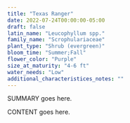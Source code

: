 ```yaml
---
title: "Texas Ranger"
date: 2022-07-24T00:00:00-05:00
draft: false
latin_name: "Leucophyllum spp."
family_name: "Scrophulariaceae"
plant_type: "Shrub (evergreen)"
bloom_time: "Summer;Fall"
flower_color: "Purple"
size_at_maturity: "4-6 ft"
water_needs: "Low"
additional_characteristices_notes: ""
---
```


SUMMARY goes here.

<!--more-->

CONTENT goes here.